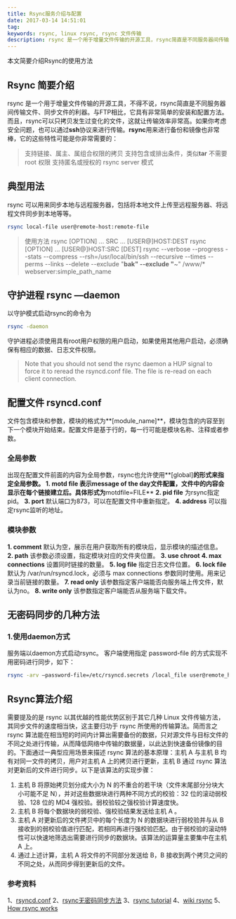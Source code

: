 ```yaml
---
title: Rsync服务介绍与配置
date: 2017-03-14 14:51:01
tag: 
keywords: rsync, linux rsync, rsync 文件传输
description: rsync 是一个用于增量文件传输的开源工具，rsync简直是不同服务器间传输文件、同步文件的利器。
---
```


本文简要介绍Rsync的使用方法

## Rsync 简要介绍
rsync 是一个用于增量文件传输的开源工具，不得不说，rsync简直是不同服务器间传输文件、同步文件的利器。与FTP相比，它具有非常简单的安装和配置方法。而且，rsync可以只拷贝发生过变化的文件，这就让传输效率非常高。如果你考虑安全问题，也可以通过**ssh**协议来进行传输。**rsync**用来进行备份和镜像也非常棒，它的这些特性可能是你非常需要的：
> 支持链接、属主、属组合权限的拷贝
支持包含或排出条件，类似**tar**
不需要 root 权限
支持匿名或授权的 rsync server 模式


## 典型用法
rsync 可以用来同步本地与远程服务器，包括将本地文件上传至远程服务器、将远程文件同步到本地等等。
```sh
rsync local-file user@remote-host:remote-file
```
> 使用方法
rsync [OPTION] … SRC … [USER@]HOST:DEST
rsync [OPTION] … [USER@]HOST:SRC [DEST]
rsync --verbose  --progress --stats --compress --rsh=/usr/local/bin/ssh
--recursive --times --perms --links --delete
--exclude "**bak" --exclude "**~"
/www/* webserver:simple_path_name


## 守护进程 rsync —daemon
以守护模式启动rsync的命令为
```bash
rsync -daemon
```
守护进程必须使用具有root用户权限的用户启动，如果使用其他用户启动，必须确保有相应的数据、日志文件权限。
> Note that you should not send the rsync daemon a HUP signal to force it to reread the rsyncd.conf file. The file is re-read on each client connection.


## 配置文件 rsyncd.conf
文件包含模块和参数，模块的格式为**[module_name]**，模块包含的内容至到下一个模块开始结束。配置文件是基于行的，每一行可能是模块名称、注释或者参数。

### 全局参数
出现在配置文件前面的内容为全局参数，rsync也允许使用**[global]**的形式来指定全局参数。
**1. motd file**
表示message of the day文件配置，文件中的内容会显示在每个链接建立后。具体形式为**motdfile=FILE**
**2. pid file**
为rsync指定pid。
**3. port**
默认端口为873，可以在配置文件中重新指定。
**4. address**
可以指定rsync监听的地址。

### 模块参数
**1. comment**
默认为空，展示在用户获取所有的模块后，显示模块的描述信息。
**2. path**
该参数必须设置，指定模块对应的文件夹位置。
**3. use chroot**
**4. max connections**
设置同时链接的数量。
**5. log file**
指定日志文件位置。
**6. lock file**
默认为 /var/run/rsyncd.lock，必须与 max connections 参数同时使用。用来记录当前链接的数量。
**7. read only**
该参数指定客户端能否向服务端上传文件，默认为no。
**8. write only**
该参数指定客户端能否从服务端下载文件。

## 无密码同步的几种方法

### 1.使用daemon方式
服务端以daemon方式启动rsync。
客户端使用指定 password-file 的方式实现不用密码进行同步，如下：
```bash
rsync -arv —password-file=/etc/rsyncd.secrets /local_file user@remote_host::remote_module
```

## Rsync算法介绍

需要提及的是 rsync 以其优越的性能优势区别于其它几种 Linux 文件传输方法，其同步文件的速度相当快，这主要归功于 rsync 所使用的传输算法。简而言之 rsync 算法能在相当短的时间内计算出需要备份的数据，只对源文件与目标文件的不同之处进行传输，从而降低网络中传输的数据量，以此达到快速备份镜像的目的。下面通过一典型应用场景来描述 rsync 算法的基本原理：主机 A 与主机 B 均有对同一文件的拷贝，用户对主机 A 上的拷贝进行更新，主机 B 通过 rsync 算法对更新后的文件进行同步。以下是该算法的实现步骤：
1. 主机 B 将原始拷贝划分成大小为 N 的不重合的若干块（文件末尾部分分块大小可能不足 N），并对这些数据块进行两种不同方式的校验：32 位的滚动弱校验、128 位的 MD4 强校验。弱校验较之强校验计算速度快。
2. 主机 B 将每个数据块的弱校验、强校验结果发送给主机 A 。
3. 主机 A 对更新后的文件拷贝中的每个长度为 N 的数据块进行弱校验并与从 B 接收到的弱校验值进行匹配，若相同再进行强校验匹配。由于弱校验的滚动特性可以快速地筛选出需要进行同步的数据块。该算法的运算量主要集中在主机 A 上。
4. 通过上述计算，主机 A 将文件的不同部分发送给 B，B 接收到两个拷贝之间的不同之处，从而同步得到更新后的文件。

### 参考资料

1、[rsyncd.conf](https://rsync.samba.org/ftp/rsync/rsyncd.conf.html)
2、[rsync无密码同步方法](http://www.tuicool.com/articles/bUZJj2u)
3、[rsync tutorial](http://everythinglinux.org/rsync/)
4、[wiki rsync](https://en.wikipedia.org/wiki/Rsync)
5、[How rsync works](https://rsync.samba.org/how-rsync-works.html)